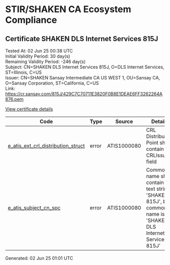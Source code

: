 # STIR/SHAKEN CA Ecosystem Compliance

## Certificate SHAKEN DLS Internet Services 815J

Tested At: 02 Jun 25 00:38 UTC\
Initial Validity Period: 30 day(s)\
Remaining Validity Period: -246 day(s)\
Subject: CN=SHAKEN DLS Internet Services 815J, O=DLS Internet Services, ST=Illinois, C=US\
Issuer: CN=SHAKEN Sansay Intermediate CA US WEST 1, OU=Sansay CA, O=Sansay Corporation, ST=California, C=US\
Link: https://cr.sansay.com/815J/429C7C70711E3820F0B8E1DEAE6FF3262264A876.pem

[View certificate details](https://x509.io/?cert=MIICzzCCAnagAwIBAgIUQpx8cHEeOCDwuOHerm%2FzJiJkqHYwCgYIKoZIzj0EAwIwgYUxCzAJBgNVBAYTAlVTMRMwEQYDVQQIDApDYWxpZm9ybmlhMRswGQYDVQQKDBJTYW5zYXkgQ29ycG9yYXRpb24xEjAQBgNVBAsMCVNhbnNheSBDQTEwMC4GA1UEAwwnU0hBS0VOIFNhbnNheSBJbnRlcm1lZGlhdGUgQ0EgVVMgV0VTVCAxMB4XDTI0MDgyOTA3NTAzM1oXDTI0MDkyODA3NTAzM1owbDELMAkGA1UEBhMCVVMxETAPBgNVBAgMCElsbGlub2lzMR4wHAYDVQQKDBVETFMgSW50ZXJuZXQgU2VydmljZXMxKjAoBgNVBAMMIVNIQUtFTiBETFMgSW50ZXJuZXQgU2VydmljZXMgODE1SjBZMBMGByqGSM49AgEGCCqGSM49AwEHA0IABD8vmDjJBJptvJN6T9pNAzcPO7%2FqgWaA8sqf3L8b%2FMPDM7kz2hvhTae5yKoP0gRR6mGeUntjaMU7kBj7r0O3CSyjgdswgdgwFgYIKwYBBQUHARoECjAIoAYWBDgxNUowFwYDVR0gBBAwDjAMBgpghkgBhv8JAQEEMB0GA1UdDgQWBBTTDJEr5UuVXXUerQlSPZ%2FYy7WAgTAfBgNVHSMEGDAWgBSs05P1Q0PMCr5FWBcTfZJ83MMBRjBHBgNVHR8EQDA%2BMDygOqA4hjZodHRwczovL2F1dGhlbnRpY2F0ZS1hcGkuaWNvbmVjdGl2LmNvbS9kb3dubG9hZC92MS9jcmwwDAYDVR0TAQH%2FBAIwADAOBgNVHQ8BAf8EBAMCB4AwCgYIKoZIzj0EAwIDRwAwRAIgG9XWDDGNTNBgdWKpTCsxP1nQQ5OceQyM%2FTXNWQpr8ZICIBpyzJCEm4tuOuRMzVPc1Q758PzEpZfN5gWa6QYidpJH)

| Code | Type | Source | Details |
|------|------|--------|---------|
| [e_atis_ext_crl_distribution_struct](../../ISSUES/e_atis_ext_crl_distribution_struct/README.md) | error | ATIS1000080 | CRL Distribution Point shall contain a CRLIssuer field |
| [e_atis_subject_cn_spc](../../ISSUES/e_atis_subject_cn_spc/README.md) | error | ATIS1000080 | Common name shall contain the text string 'SHAKEN 815J', but common name is 'SHAKEN DLS Internet Services 815J' |


Generated: 02 Jun 25 01:01 UTC